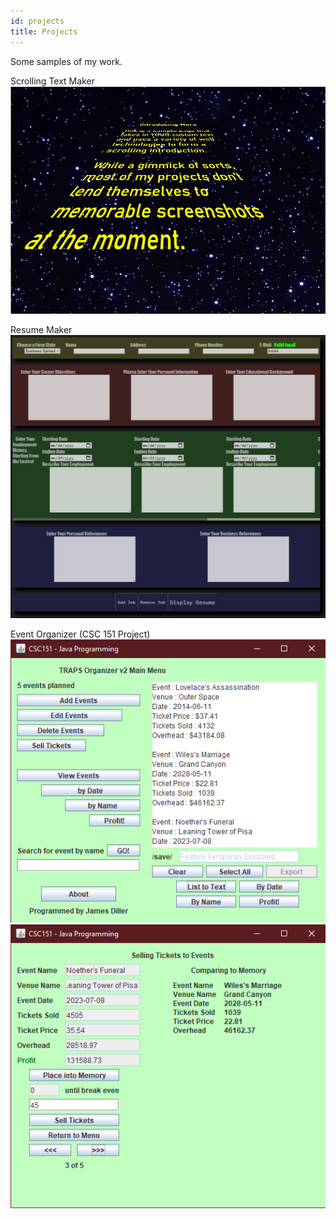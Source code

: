```yaml
---
id: projects
title: Projects
---
```


Some samples of my work.

Scrolling Text Maker\
![Just like in the movies!](./assets/swSCROLL.jpg)

Resume Maker\
![Contains 3 seperate CSS Themes](./assets/resumePretty.png)

Event Organizer (CSC 151 Project)\
![TRAPS Main Menu](./assets/traps01.png)\
![TRAPS Ticket Selling Screen](./assets/traps02.png)
